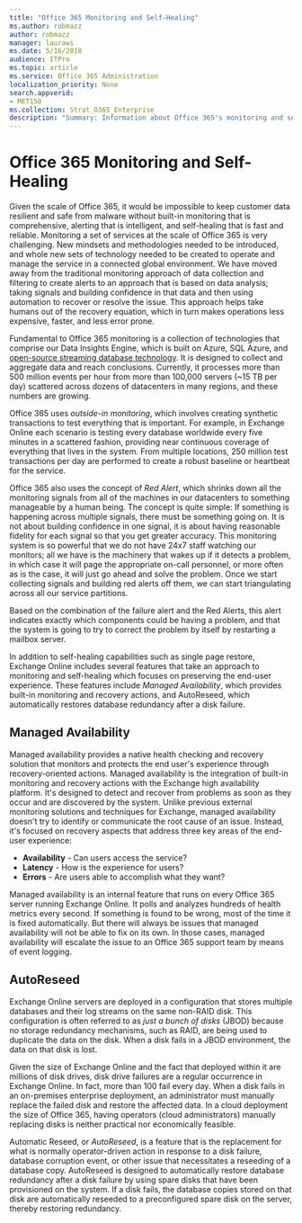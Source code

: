 ```yaml
---
title: "Office 365 Monitoring and Self-Healing"
ms.author: robmazz
author: robmazz
manager: laurawi
ms.date: 5/16/2018
audience: ITPro
ms.topic: article
ms.service: Office 365 Administration
localization_priority: None
search.appverid:
- MET150
ms.collection: Strat_O365_Enterprise
description: "Summary: Information about Office 365's monitoring and self-healing capabilities."
---
```


# Office 365 Monitoring and Self-Healing
Given the scale of Office 365, it would be impossible to keep customer data resilient and safe from malware without built-in monitoring that is comprehensive, alerting that is intelligent, and self-healing that is fast and reliable. Monitoring a set of services at the scale of Office 365 is very challenging. New mindsets and methodologies needed to be introduced, and whole new sets of technology needed to be created to operate and manage the service in a connected global environment. We have moved away from the traditional monitoring approach of data collection and filtering to create alerts to an approach that is based on data analysis; taking signals and building confidence in that data and then using automation to recover or resolve the issue. This approach helps take humans out of the recovery equation, which in turn makes operations less expensive, faster, and less error prone. 

Fundamental to Office 365 monitoring is a collection of technologies that comprise our Data Insights Engine, which is built on Azure, SQL Azure, and [open-source streaming database technology](http://cassandra.apache.org/). It is designed to collect and aggregate data and reach conclusions. Currently, it processes more than 500 million events per hour from more than 100,000 servers (~15 TB per day) scattered across dozens of datacenters in many regions, and these numbers are growing. 

Office 365 uses *outside-in monitoring*, which involves creating synthetic transactions to test everything that is important. For example, in Exchange Online each scenario is testing every database worldwide every five minutes in a scattered fashion, providing near continuous coverage of everything that lives in the system. From multiple locations, 250 million test transactions per day are performed to create a robust baseline or heartbeat for the service. 

Office 365 also uses the concept of *Red Alert*, which shrinks down all the monitoring signals from all of the machines in our datacenters to something manageable by a human being. The concept is quite simple: If something is happening across multiple signals, there must be something going on. It is not about building confidence in one signal, it is about having reasonable fidelity for each signal so that you get greater accuracy. This monitoring system is so powerful that we do not have 24x7 staff watching our monitors; all we have is the machinery that wakes up if it detects a problem, in which case it will page the appropriate on-call personnel, or more often as is the case, it will just go ahead and solve the problem. Once we start collecting signals and building red alerts off them, we can start triangulating across all our service partitions. 

Based on the combination of the failure alert and the Red Alerts, this alert indicates exactly which components could be having a problem, and that the system is going to try to correct the problem by itself by restarting a mailbox server. 

In addition to self-healing capabilities such as single page restore, Exchange Online includes several features that take an approach to monitoring and self-healing which focuses on preserving the end-user experience. These features include *Managed Availability*, which provides built-in monitoring and recovery actions, and AutoReseed, which automatically restores database redundancy after a disk failure. 

## Managed Availability 
Managed availability provides a native health checking and recovery solution that monitors and protects the end user's experience through recovery-oriented actions. Managed availability is the integration of built-in monitoring and recovery actions with the Exchange high availability platform. It's designed to detect and recover from problems as soon as they occur and are discovered by the system. Unlike previous external monitoring solutions and techniques for Exchange, managed availability doesn't try to identify or communicate the root cause of an issue. Instead, it's focused on recovery aspects that address three key areas of the end-user experience: 
- **Availability** - Can users access the service? 
- **Latency** - How is the experience for users? 
- **Errors** - Are users able to accomplish what they want? 

Managed availability is an internal feature that runs on every Office 365 server running Exchange Online. It polls and analyzes hundreds of health metrics every second. If something is found to be wrong, most of the time it is fixed automatically. But there will always be issues that managed availability will not be able to fix on its own. In those cases, managed availability will escalate the issue to an Office 365 support team by means of event logging. 

## AutoReseed 
Exchange Online servers are deployed in a configuration that stores multiple databases and their log streams on the same non-RAID disk. This configuration is often referred to as *just a bunch of disks* (JBOD) because no storage redundancy mechanisms, such as RAID, are being used to duplicate the data on the disk. When a disk fails in a JBOD environment, the data on that disk is lost. 

Given the size of Exchange Online and the fact that deployed within it are millions of disk drives, disk drive failures are a regular occurrence in Exchange Online. In fact, more than 100 fail every day. When a disk fails in an on-premises enterprise deployment, an administrator must manually replace the failed disk and restore the affected data. In a cloud deployment the size of Office 365, having operators (cloud administrators) manually replacing disks is neither practical nor economically feasible. 

Automatic Reseed, or *AutoReseed*, is a feature that is the replacement for what is normally operator-driven action in response to a disk failure, database corruption event, or other issue that necessitates a reseeding of a database copy. AutoReseed is designed to automatically restore database redundancy after a disk failure by using spare disks that have been provisioned on the system. If a disk fails, the database copies stored on that disk are automatically reseeded to a preconfigured spare disk on the server, thereby restoring redundancy. 